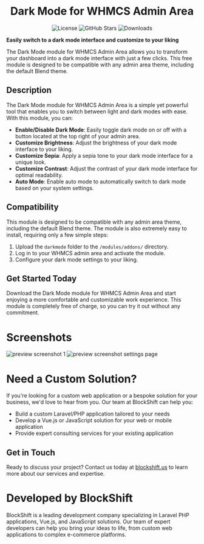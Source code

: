 <h1 align="center">Dark Mode for WHMCS Admin Area</h1>

<p align="center">
  <img alt="License" src="https://img.shields.io/github/license/blockshiftnetwork/whmcs-darkmode?style=for-the-badge" />
  <img alt="GitHub Stars" src="https://img.shields.io/github/stars/blockshiftnetwork/whmcs-darkmode?logo=github&style=for-the-badge" />
  <img alt="Downloads" src="https://img.shields.io/github/downloads/blockshiftnetwork/whmcs-darkmode/total?logo=github&style=for-the-badge" />
</p>

**Easily switch to a dark mode interface and customize to your liking**

The Dark Mode module for WHMCS Admin Area allows you to transform your dashboard into a dark mode interface with just a few clicks. This free module is designed to be compatible with any admin area theme, including the default Blend theme.

## **Description**

The Dark Mode module for WHMCS Admin Area is a simple yet powerful tool that enables you to switch between light and dark modes with ease. With this module, you can:

- **Enable/Disable Dark Mode**: Easily toggle dark mode on or off with a button located at the top right of your admin area.
- **Customize Brightness**: Adjust the brightness of your dark mode interface to your liking.
- **Customize Sepia**: Apply a sepia tone to your dark mode interface for a unique look.
- **Customize Contrast**: Adjust the contrast of your dark mode interface for optimal readability.
- **Auto Mode**: Enable auto mode to automatically switch to dark mode based on your system settings.

## **Compatibility**

This module is designed to be compatible with any admin area theme, including the default Blend theme. The module is also extremely easy to install, requiring only a few simple steps:

1.  Upload the `darkmode` folder to the `/modules/addons/` directory.
2.  Log in to your WHMCS admin area and activate the module.
3.  Configure your dark mode settings to your liking.

## **Get Started Today**

Download the Dark Mode module for WHMCS Admin Area and start enjoying a more comfortable and customizable work experience. This module is completely free of charge, so you can try it out without any commitment.

# Screenshots

<img alt="preview screenshot 1" src="https://github.com/user-attachments/assets/9fb86083-d2a5-49ec-a476-6968f42dab44"/>
<img alt="preview screenshot settings page" src="https://github.com/user-attachments/assets/a6c26b44-15cc-403b-a818-671f0c0aa1b7"/>

# Need a Custom Solution?

If you're looking for a custom web application or a bespoke solution for your business, we'd love to hear from you. Our team at BlockShift can help you:

- Build a custom Laravel/PHP application tailored to your needs
- Develop a Vue.js or JavaScript solution for your web or mobile application
- Provide expert consulting services for your existing application

## Get in Touch

Ready to discuss your project? Contact us today at [blockshift.us](https://blockshift.us/contact/) to learn more about our services and expertise.

# Developed by BlockShift

BlockShift is a leading development company specializing in Laravel PHP applications, Vue.js, and JavaScript solutions. Our team of expert developers can help you bring your ideas to life, from custom web applications to complex e-commerce platforms.
